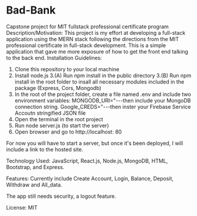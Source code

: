 # Bad-Bank
Capstone project for MIT fullstack professional certificate program
Description/Motivation: This project is my effort at developing a full-stack application using the MERN stack following the directions from the MIT professional certificate in full-stack development. This is a simple application that gave me more exposure of how to get the front end talking to the back end.
Installation Guidelines: 
1. Clone this repository to your local machine
2. Install node.js
3.(A) Run npm install in the public directory
3.(B) Run npm install in the root folder to insall all necessary modules included in the package (Express, Cors, Mongodb)
4. In the root of the project folder, create a file named .env and include two environment variables:
    MONGODB_URI="---then include your MongoDB connection string.
    Google_CREDS="---then inster your Firebase Service Accoutn stringified JSON file
5. Open the terminal in the root project
6. Run node server.js (to start the server)
7. Open browser and go to http://localhost: 80

For now you will have to start a server, but once it's been deployed, I will include a link to the hosted site.

Technology Used: JavaScript, React.js, Node.js, MongoDB, HTML, Bootstrap, and Express. 

Features: Currently include Create Account, Login, Balance, Deposit, Withdraw and All_data. 

The app still needs security, a logout feature.

License: MIT
